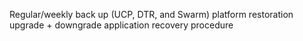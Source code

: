 Regular/weekly back up  (UCP, DTR, and Swarm)
platform restoration
upgrade + downgrade
application recovery procedure
